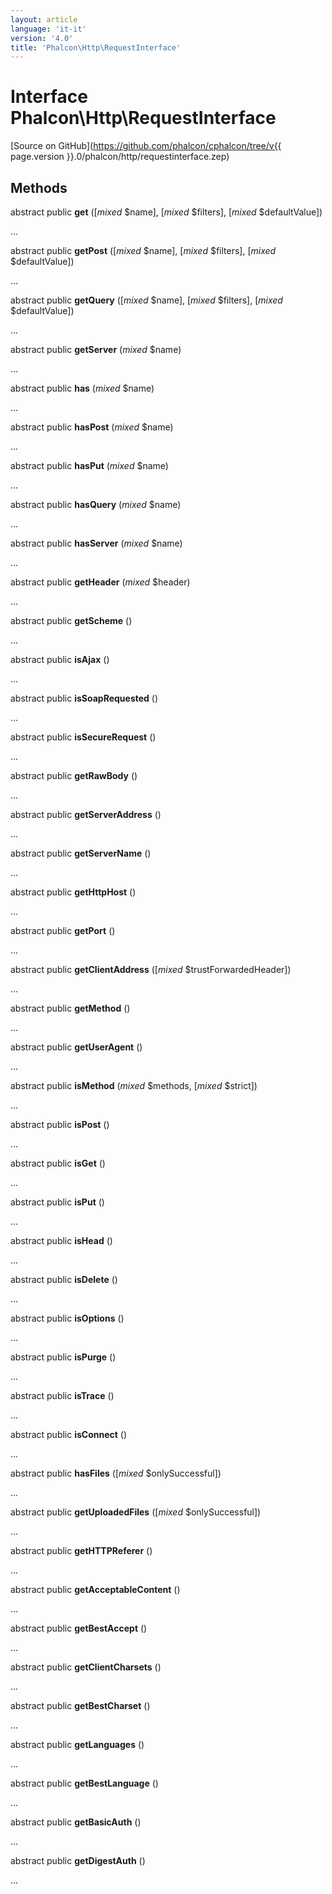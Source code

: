 ```yaml
---
layout: article
language: 'it-it'
version: '4.0'
title: 'Phalcon\Http\RequestInterface'
---
```

# Interface **Phalcon\Http\RequestInterface**

[Source on GitHub](https://github.com/phalcon/cphalcon/tree/v{{ page.version }}.0/phalcon/http/requestinterface.zep)

## Methods

abstract public **get** ([*mixed* $name], [*mixed* $filters], [*mixed* $defaultValue])

...

abstract public **getPost** ([*mixed* $name], [*mixed* $filters], [*mixed* $defaultValue])

...

abstract public **getQuery** ([*mixed* $name], [*mixed* $filters], [*mixed* $defaultValue])

...

abstract public **getServer** (*mixed* $name)

...

abstract public **has** (*mixed* $name)

...

abstract public **hasPost** (*mixed* $name)

...

abstract public **hasPut** (*mixed* $name)

...

abstract public **hasQuery** (*mixed* $name)

...

abstract public **hasServer** (*mixed* $name)

...

abstract public **getHeader** (*mixed* $header)

...

abstract public **getScheme** ()

...

abstract public **isAjax** ()

...

abstract public **isSoapRequested** ()

...

abstract public **isSecureRequest** ()

...

abstract public **getRawBody** ()

...

abstract public **getServerAddress** ()

...

abstract public **getServerName** ()

...

abstract public **getHttpHost** ()

...

abstract public **getPort** ()

...

abstract public **getClientAddress** ([*mixed* $trustForwardedHeader])

...

abstract public **getMethod** ()

...

abstract public **getUserAgent** ()

...

abstract public **isMethod** (*mixed* $methods, [*mixed* $strict])

...

abstract public **isPost** ()

...

abstract public **isGet** ()

...

abstract public **isPut** ()

...

abstract public **isHead** ()

...

abstract public **isDelete** ()

...

abstract public **isOptions** ()

...

abstract public **isPurge** ()

...

abstract public **isTrace** ()

...

abstract public **isConnect** ()

...

abstract public **hasFiles** ([*mixed* $onlySuccessful])

...

abstract public **getUploadedFiles** ([*mixed* $onlySuccessful])

...

abstract public **getHTTPReferer** ()

...

abstract public **getAcceptableContent** ()

...

abstract public **getBestAccept** ()

...

abstract public **getClientCharsets** ()

...

abstract public **getBestCharset** ()

...

abstract public **getLanguages** ()

...

abstract public **getBestLanguage** ()

...

abstract public **getBasicAuth** ()

...

abstract public **getDigestAuth** ()

...